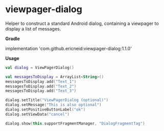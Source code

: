 # viewpager-dialog

Helper to construct a standard Android dialog, containing a viewpager to display a list of messages.

**Gradle**

implementation 'com.github.ericneid:viewpager-dialog:1.1.0'

**Usage**
```kotlin
val dialog = ViewPagerDialog()

val messagesToDisplay = ArrayList<String>()
messagesToDisplay.add("Text_1")
messagesToDisplay.add("Text_2")
messagesToDisplay.add("Text_3")

dialog.setTitle("ViewPagerDialog (optional)")
dialog.setMessage("This is also optional")
dialog.setPositiveButtonLabel("ok")
dialog.setViewData("cancel")

dialog.show(this.supportFragmentManager, "DialogFragmentTag")
```